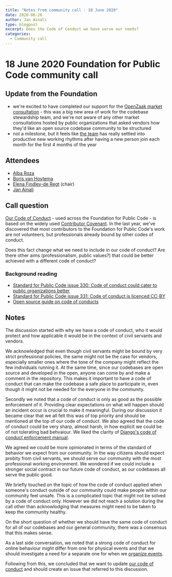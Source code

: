 ```yaml
---
title: "Notes from community call - 18 June 2020"
date: 2020-06-26
author: Jan Ainali
type: blogpost
excerpt: Does the Code of Conduct we have serve our needs?
categories:
  - Community call
---
```


# 18 June 2020 Foundation for Public Code community call

## Update from the Foundation

- we're excited to have completed our support for the [OpenZaak market consultation](https://github.com/open-zaak/open-zaak-market-consultation) - this was a big new area of work for the codebase stewardship team, and we're not aware of any other market consultations hosted by public organizations that asked vendors how they'd like an open source codebase community to be structured
- not a milestone, but it feels like [the team](https://publiccode.net/team/) has really settled into productive new working rhythms after having a new person join each month for the first 4 months of the year 

## Attendees

* [Alba Roza](https://web.archive.org/web/20210225190155/https://publiccode.net/who-we-are/team/alba-roza.html)
* [Boris van Hoytema](https://publiccode.net/team/boris-van-hoytema.html)
* [Elena Findley-de Regt](https://publiccode.net/team/elena-findley-de-regt.html) (chair)
* [Jan Ainali](https://publiccode.net/team/jan-ainali.html)

## Call question

[Our Code of Conduct](https://github.com/publiccodenet/about/blob/develop/CODE_OF_CONDUCT.md) - used across the Foundation for Public Code - is based on the widely used [Contributor Covenant](https://www.contributor-covenant.org/version/2/0/code_of_conduct/).
In the last year, we've discovered that most contributors to the Foundation for Public Code's work are not volunteers, but professionals already bound by other codes of conduct.

Does this fact change what we need to include in our code of conduct?
Are there other aims (professionalism, public values?) that could be better achieved with a different code of conduct?

### Background reading

- [Standard for Public Code issue 330: Code of conduct could cater to public organizations better ](https://github.com/publiccodenet/standard/issues/330)
- [Standard for Public Code issue 331: Code of conduct is licenced CC-BY](https://github.com/publiccodenet/standard/issues/331)
- [Open source guide on code of conducts](https://opensource.guide/code-of-conduct/)

## Notes

The discussion started with why we have a code of conduct, who it would protect and how applicable it would be in the context of civil servants and vendors.

We acknowledged that even though civil servants might be bound by very strict professional policies, the same might not be the case for vendors, especially smaller ones where the tone of the company might reflect the few individuals running it.
At the same time, since our codebases are open source and developed in the open, anyone can come by and make a comment in the repository.
This makes it important to have a code of conduct that can make the codebase a safe place to participate in, even though it might not be needed for the everyone in the community.

Secondly we noted that a code of conduct is only as good as the possible enforcement of it.
Providing clear expectations on what will happen should an incident occur is crucial to make it meaningful.
During our discussion it became clear that we all felt this was of top priority and should be mentioned at the top of our code of conduct. We also agreed that the code of conduct could be very sharp, almost harsh, in how explicit we could be of not tolerating bad behvaiour.
We liked the clarity of [Django's code of conduct enforcement manual](https://www.djangoproject.com/conduct/enforcement-manual/).

We agreed we could be more opinionated in terms of the standard of behavior we expect from our community.
In the way citizens should expect probity from civil servants, we should serve our community with the most professional working environment.
We wondered if we could include a stronger social contract in our future code of conduct, as our codebases all serve the public good.

We briefly touched on the topic of how the code of conduct applied when someone's conduct outside of our community could make people within our community feel unsafe.
This is a complicated topic that might not be solved by a code of conduct only.
However we did not reach a solution during the call other than acknowlodging that measures might need to be taken to keep the community healthy.

On the short question of whether we should have the same code of conduct for all of our codebases and our general community, there was a consensus that this makes sense.

As a last side conversation, we noted that a strong code of conduct for online behaviour might differ from one for physical events and that we should investigate a need for a separate one for when we [organize events](https://about.publiccode.net/activities/events/organizing-events.html).

Following from this, we concluded that we want to update [our code of conduct](https://github.com/publiccodenet/about/blob/develop/CODE_OF_CONDUCT.md) and should create an issue that referred to this discussion.

